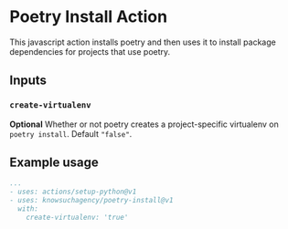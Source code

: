 # Poetry Install Action

This javascript action installs poetry and then uses it to install package dependencies
for projects that use poetry.

## Inputs

### `create-virtualenv`

**Optional** Whether or not poetry creates a project-specific virtualenv on `poetry install`. Default `"false"`.


## Example usage

```yaml
...
- uses: actions/setup-python@v1
- uses: knowsuchagency/poetry-install@v1
  with:
    create-virtualenv: 'true'
```